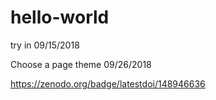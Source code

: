 # hello-world


try in 09/15/2018

Choose a page theme 09/26/2018

https://zenodo.org/badge/latestdoi/148946636
